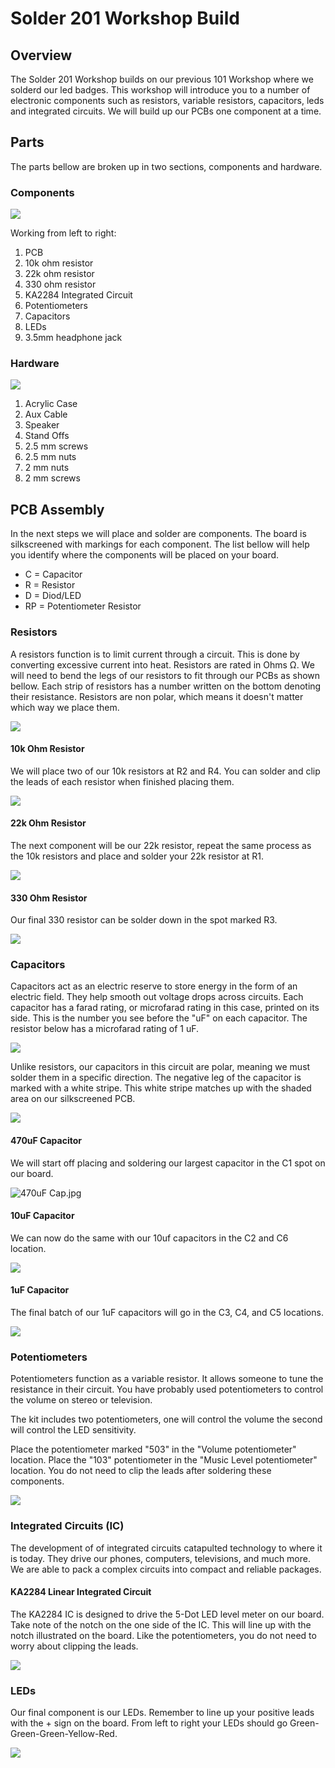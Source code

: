 # Solder 201 Workshop Build

## Overview

The Solder 201 Workshop builds on our previous 101 Workshop where we solderd our led badges. This workshop will introduce you to a number of electronic components such as resistors, variable resistors, capacitors, leds and integrated circuits. We will build up our PCBs one component at a time. 

## Parts

The parts bellow are broken up in two sections, components and hardware. 

### Components

![](https://github.com/krum04/Goode-Hack-Lab/blob/main/Solder%20Workshop/Solder%20201/Images/Components.jpg?raw=true)

Working from left to right:

1. PCB
2. 10k ohm resistor
3. 22k ohm resistor
4. 330 ohm resistor
5. KA2284 Integrated Circuit
6. Potentiometers 
7. Capacitors
8. LEDs
9. 3.5mm headphone jack

### Hardware

![](https://github.com/krum04/Goode-Hack-Lab/blob/main/Solder%20Workshop/Solder%20201/Images/Hardware.jpg?raw=true)

1. Acrylic Case
2. Aux Cable
3. Speaker
4. Stand Offs
5. 2.5 mm screws
6. 2.5 mm nuts
7. 2 mm nuts
8. 2 mm screws

## PCB Assembly 

In the next steps we will place and solder are components. The board is silkscreened with markings for each component. The list bellow will help you identify where the components will be placed on your board. 

* C = Capacitor
* R = Resistor
* D = Diod/LED
* RP = Potentiometer Resistor

### Resistors

A resistors function is to limit current through a circuit. This is done by converting excessive current into heat. Resistors are rated in Ohms Ω.  We will need to bend the legs of our resistors to fit through our PCBs as shown bellow. Each strip of resistors has a number written on the bottom denoting their resistance.  Resistors are non polar, which means it doesn't matter which way we place them.

![](https://github.com/krum04/Goode-Hack-Lab/blob/main/Solder%20Workshop/Solder%20201/Images/Bent%20Legs.jpg?raw=true)

#### 10k Ohm Resistor 

We will place two of our 10k resistors at R2 and R4.  You can solder and clip the leads of each resistor when finished placing them. 

![](https://github.com/krum04/Goode-Hack-Lab/blob/main/Solder%20Workshop/Solder%20201/Images/10k%20Resistors.jpg?raw=true)

#### 22k Ohm Resistor

The next component will be our 22k resistor, repeat the same process as the 10k resistors and place and solder your 22k resistor at R1. 

![](https://github.com/krum04/Goode-Hack-Lab/blob/main/Solder%20Workshop/Solder%20201/Images/22k%20Resistors.jpg?raw=true)

#### 330 Ohm Resistor

Our final 330 resistor can be solder down in the spot marked R3. 

![](https://github.com/krum04/Goode-Hack-Lab/blob/main/Solder%20Workshop/Solder%20201/Images/330%20Resitors.jpg?raw=true)

### Capacitors

Capacitors act as an electric reserve to store energy in the form of an electric field. They help smooth out voltage drops across circuits. Each capacitor has a farad rating, or microfarad rating in this case, printed on its side. This is the number you see before the "uF" on each capacitor. The resistor below has a microfarad rating of 1 uF. 

![](https://github.com/krum04/Goode-Hack-Lab/blob/main/Solder%20Workshop/Solder%20201/Images/Capacitor%20Markings.jpg?raw=true)

Unlike resistors, our capacitors in this circuit are polar, meaning we must solder them in a specific direction. The negative leg of the capacitor is marked with a white stripe. This white stripe matches up with the shaded area on our silkscreened PCB. 

![](https://github.com/krum04/Goode-Hack-Lab/blob/main/Solder%20Workshop/Solder%20201/Images/Capacitor%20Orientation.jpg?raw=true)

#### 470uF Capacitor

We will start off placing and soldering our largest capacitor in the C1 spot on our board. 

![470uF Cap.jpg](https://github.com/krum04/Goode-Hack-Lab/blob/main/Solder%20Workshop/Solder%20201/Images/470uF%20Cap.jpg?raw=true)

#### 10uF Capacitor

We can now do the same with our 10uf capacitors in the C2 and C6 location.

![](https://github.com/krum04/Goode-Hack-Lab/blob/main/Solder%20Workshop/Solder%20201/Images/10uF%20Cap.jpg?raw=true)

#### 1uF Capacitor

The final batch of our 1uF capacitors will go in the C3, C4, and C5 locations. 

![](https://github.com/krum04/Goode-Hack-Lab/blob/main/Solder%20Workshop/Solder%20201/Images/1uF%20Cap.jpg?raw=true)

### Potentiometers

Potentiometers function as a variable resistor. It allows someone to tune the resistance in their circuit. You have probably used potentiometers to control the volume on stereo or television. 

The kit includes two potentiometers, one will control the volume the second will control the LED sensitivity.

Place the potentiometer marked "503" in the "Volume potentiometer" location. Place the "103" potentiometer in the "Music Level potentiometer" location. You do not need to clip the leads after soldering these components. 

![](https://github.com/krum04/Goode-Hack-Lab/blob/main/Solder%20Workshop/Solder%20201/Images/potentiometers.jpg?raw=true)

### Integrated Circuits (IC)

The development of of integrated circuits catapulted technology to where it is today. They drive our phones, computers, televisions, and much more. We are able to pack a complex circuits into compact and reliable packages. 

#### KA2284 Linear Integrated Circuit 

The KA2284 IC is designed to drive the 5-Dot LED level meter on our board. Take note of the notch on the one side of the IC. This will line up with the notch illustrated on the board. Like the potentiometers, you do not need to worry about clipping the leads.  

![](https://github.com/krum04/Goode-Hack-Lab/blob/main/Solder%20Workshop/Solder%20201/Images/KA2284%20IC.jpg?raw=true)

### LEDs

Our final component is our LEDs. Remember to line up your positive leads with the + sign on the board. From left to right your LEDs should go Green-Green-Green-Yellow-Red. 

![](https://github.com/krum04/Goode-Hack-Lab/blob/main/Solder%20Workshop/Solder%20201/Images/LEDs.jpg?raw=true)